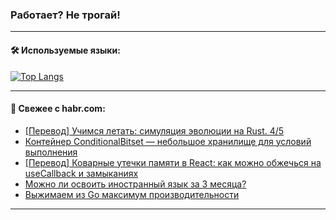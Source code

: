 ### Работает? Не трогай!

---
<!--
#### 🛠️ Technical stack:

![Java](https://img.shields.io/badge/Java-informational?logo=Oracle&style=flat&logoColor=white&color=FF4500)
![Kotlin](https://img.shields.io/badge/Kotlin-informational?logo=Kotlin&style=flat&logoColor=white&color=774D97)
![TS](https://img.shields.io/badge/TypeScript-informational?logo=typeScript&style=flat&logoColor=black&color=017acc)
![Python](https://img.shields.io/badge/Python-informational?logo=Python&style=flat&logoColor=black&color=ffdd54) <br>
![Spring](https://img.shields.io/badge/Spring-informational?logo=Spring&style=flat&logoColor=white&color=6DB33F) 
![SpringBoot](https://img.shields.io/badge/SpringBoot-informational?logo=SpringBoot&style=flat&logoColor=white&color=6DB33F)
![Nest](https://img.shields.io/badge/NestJS-informational?logo=NestJS&style=flat&logoColor=white&color=E0234E) 
![NodeJS](https://img.shields.io/badge/NodeJS-informational?logo=node.js&style=flat&logoColor=white&color=70A760)<br>
![PostgreSQL](https://img.shields.io/badge/PostgreSQL-informational?logo=PostgreSQL&style=flat&logoColor=white&color=DAA520)
![MongoDB](https://img.shields.io/badge/MongoDB-informational?logo=MongoDB&style=flat&logoColor=white&color=870000)
![Apache](https://img.shields.io/badge/Apache-informational?logo=apache&style=flat&logoColor=white&color=f74e28)

___ 
-->

#### 🛠️ Используемые языки:

[![Top Langs](https://github-readme-stats-u2qms2cxw-advtsettinggmailcoms-projects.vercel.app/api/top-langs/?username=zloylis&langs_count=10&hide_title=true&title_color=e6edf3&size_weight=0.5&count_weight=0.5&layout=compact&hide_progress=true&hide_border=true&theme=dracula)](https://github.com/zloylis)

<!---


####  :octocat:&nbsp;&nbsp; Статистика:

![GitHub stats](https://github-readme-stats-u2qms2cxw-advtsettinggmailcoms-projects.vercel.app/api?username=zloylis&show_icons=true&hide_border=true&theme=dracula&title_color=e6edf3&include_all_commits=true&count_private=true&hide_rank=false&hide_title=true&rank_icon=github)
-->
---

#### 💬 Свежее с habr.com:

<!-- BLOG-POST-LIST:START -->
- [[Перевод] Учимся летать: симуляция эволюции на Rust. 4/5](https://habr.com/ru/companies/timeweb/articles/823676/?utm_source=habrahabr&utm_medium=rss&utm_campaign=823676)
- [Контейнер ConditionalBitset — небольшое хранилище для условий выполнения](https://habr.com/ru/articles/824812/?utm_source=habrahabr&utm_medium=rss&utm_campaign=824812)
- [[Перевод] Коварные утечки памяти в React: как можно обжечься на useCallback и замыканиях](https://habr.com/ru/companies/piter/articles/824454/?utm_source=habrahabr&utm_medium=rss&utm_campaign=824454)
- [Можно ли освоить иностранный язык за 3 месяца?](https://habr.com/ru/articles/824804/?utm_source=habrahabr&utm_medium=rss&utm_campaign=824804)
- [Выжимаем из Go максимум производительности](https://habr.com/ru/companies/vk/articles/824484/?utm_source=habrahabr&utm_medium=rss&utm_campaign=824484)
<!-- BLOG-POST-LIST:END -->

---
